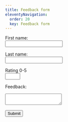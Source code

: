 ```yaml
---
title: Feedback form
eleventyNavigation:
  order: 20
  key: Feedback form
---
```

<!--TODO Datetime stamp submissions-->
<form action="https://prod-108.westeurope.logic.azure.com:443/workflows/c296b810b382468781b05661b6ee5e85/triggers/manual/paths/invoke?api-version=2016-06-01&sp=%2Ftriggers%2Fmanual%2Frun&sv=1.0&sig=DoYjm5bGluWK0Ov-3PSzJOZtEEMpmqZAjPaFhm0IH6I" method="post">
  <label for="first_name">First name:</label><br>
  <input type="text" id="first_name" name="first_name" value=""><br>
  
  <label for="last_name">Last name:</label><br>
  <input type="text" id="last_name" name="last_name" value=""><br>

  <label for="Rating">Rating 0-5</label><br>
  <input type="number" id="Rating" name="Rating" min="0" max="5"><br>

  <label for="feedback">Feedback:</label><br>
  <textarea id="feedback" name="Feedback"></textarea><br><br>
  
<div id="message"></div>
  <input type="submit" value="Submit">
</form>

<script>
document.addEventListener("DOMContentLoaded", function() {
  var form = document.querySelector('form');

  // Function to check if the rating is within the allowed range
  function validateRating() {
    var ratingInput = document.getElementById('Rating');
    var rating = ratingInput.value;
    if (rating < 0 || rating > 5) {
      document.getElementById('message').textContent = 'Rating must be between 0 and 5!';
      return false;
    }
    return true;
  }

  form.addEventListener('submit', function(e) {
    e.preventDefault(); // Prevent form from submitting immediately

    // Perform validation before proceeding
    if (!validateRating()) {
      return; // If validation fails, stop here
    }

    var formData = new FormData(form);
    var object = {};
    formData.forEach(function(value, key) {
      // Parse the "Rating" as a number
      if (key === 'Rating') {
        object[key] = parseInt(value, 10); // Ensure "Rating" is a number
      } else {
        object[key] = value;
      }
    });
    var json = JSON.stringify(object);

    fetch(form.action, {
      method: 'POST',
      headers: {
        'Content-Type': 'application/json'
      },
      body: json
    })
    .then(response => response.json())
    .then(data => {
      console.log('Success:', data);
      document.getElementById('message').textContent = 'Form submitted successfully!';
    })
    .catch((error) => {
      console.error('Error:', error);
      document.getElementById('message').textContent = 'An error occurred!';
    });
  });
});

</script>
